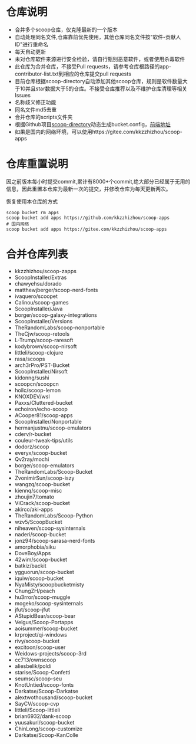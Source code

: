 # 仓库说明

- 合并多个scoop仓库，仅克隆最新的一个版本
- 自动处理同名文件,仓库靠前优先使用，其他仓库同名文件按"软件-贡献人ID"进行重命名
- 每天自动更新
- 未对仓库软件来源进行安全检验，请自行甄别恶意软件，或者使用杀毒软件
- 此仓库为合并仓库，不接受Pull requests，请参考仓库根路径的app-contributor-list.txt到相应的仓库提交pull requests
- 目前仓库根据scoop-directory自动添加其他scoop仓库，规则是软件数量大于10并且star数据大于5的仓库。不接受仓库推荐以及不维护仓库清理等相关Issues
- 名称歧义修正功能
- 同名文件md5去重
- 合并仓库的scripts文件夹
- 根据Github项目[scoop-directory](https://github.com/rasa/scoop-directory)动态生成bucket.config，[前端地址](https://rasa.github.io/scoop-directory/)
- 如果是国内的网络环境，可以使用https://gitee.com/kkzzhizhou/scoop-apps

# 仓库重置说明

因之前版本每小时提交commit,累计有8000+个commit,绝大部分已经属于无用的信息，因此重置本仓库为最新一次的提交，并修改仓库为每天更新两次。

恢复使用本仓库的方式

```
scoop bucket rm apps
scoop bucket add apps https://github.com/kkzzhizhou/scoop-apps
# 国内网络
scoop bucket add apps https://gitee.com/kkzzhizhou/scoop-apps
```

# 合并仓库列表

- kkzzhizhou/scoop-zapps
- ScoopInstaller/Extras
- chawyehsu/dorado
- matthewjberger/scoop-nerd-fonts
- ivaquero/scoopet
- Calinou/scoop-games
- ScoopInstaller/Java
- borger/scoop-galaxy-integrations
- ScoopInstaller/Versions
- TheRandomLabs/scoop-nonportable
- TheCjw/scoop-retools
- L-Trump/scoop-raresoft
- kodybrown/scoop-nirsoft
- littleli/scoop-clojure
- rasa/scoops
- arch3rPro/PST-Bucket
- ScoopInstaller/Nirsoft
- kidonng/sushi
- scoopcn/scoopcn
- hoilc/scoop-lemon
- KNOXDEV/wsl
- Paxxs/Cluttered-bucket
- echoiron/echo-scoop
- ACooper81/scoop-apps
- ScoopInstaller/Nonportable
- hermanjustnu/scoop-emulators
- cderv/r-bucket
- couleur-tweak-tips/utils
- dodorz/scoop
- everyx/scoop-bucket
- Qv2ray/mochi
- borger/scoop-emulators
- TheRandomLabs/Scoop-Bucket
- ZvonimirSun/scoop-iszy
- wangzq/scoop-bucket
- kiennq/scoop-misc
- zhoujin7/tomato
- ViCrack/scoop-bucket
- akirco/aki-apps
- TheRandomLabs/Scoop-Python
- wzv5/ScoopBucket
- niheaven/scoop-sysinternals
- naderi/scoop-bucket
- jonz94/scoop-sarasa-nerd-fonts
- amorphobia/siku
- DoveBoy/Apps
- 42wim/scoop-bucket
- batkiz/backit
- ygguorun/scoop-bucket
- iquiw/scoop-bucket
- NyaMisty/scoopbucketmisty
- ChungZH/peach
- hu3rror/scoop-muggle
- mogeko/scoop-sysinternals
- jfut/scoop-jfut
- AStupidBear/scoop-bear
- Velgus/Scoop-Portapps
- aoisummer/scoop-bucket
- krproject/qi-windows
- rivy/scoop-bucket
- excitoon/scoop-user
- Weidows-projects/scoop-3rd
- cc713/ownscoop
- aliesbelik/poldi
- starise/Scoop-Confetti
- seumsc/scoop-seu
- KnotUntied/scoop-fonts
- Darkatse/Scoop-Darkatse
- alextwothousand/scoop-bucket
- SayCV/scoop-cvp
- littleli/Scoop-littleli
- brian6932/dank-scoop
- yuusakuri/scoop-bucket
- ChinLong/scoop-customize
- Darkatse/Scoop-KanColle
